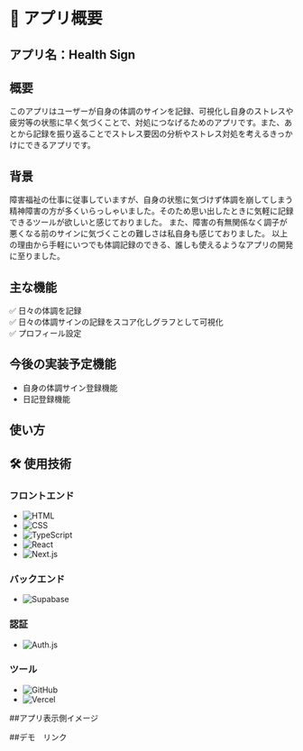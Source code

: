 # 🚩 アプリ概要

## アプリ名：Health Sign

## 概要

このアプリはユーザーが自身の体調のサインを記録、可視化し自身のストレスや疲労等の状態に早く気づくことで、対処につなげるためのアプリです。また、あとから記録を振り返ることでストレス要因の分析やストレス対処を考えるきっかけにできるアプリです。

## 背景

障害福祉の仕事に従事していますが、自身の状態に気づけず体調を崩してしまう精神障害の方が多くいらっしゃいました。そのため思い出したときに気軽に記録できるツールが欲しいと感じておりました。
また、障害の有無関係なく調子が悪くなる前のサインに気づくことの難しさは私自身も感じておりました。
以上の理由から手軽にいつでも体調記録のできる、誰しも使えるようなアプリの開発に至りました。

## 主な機能

✅ 日々の体調を記録  
✅ 日々の体調サインの記録をスコア化しグラフとして可視化  
✅ プロフィール設定

## 今後の実装予定機能

- 自身の体調サイン登録機能
- 日記登録機能

## 使い方

## 🛠 使用技術

### フロントエンド

- ![HTML](https://img.shields.io/badge/HTML-E34F26?style=for-the-badge&logo=html5&logoColor=white)
- ![CSS](https://img.shields.io/badge/CSS-1572B6?style=for-the-badge&logo=css3&logoColor=white)
- ![TypeScript](https://img.shields.io/badge/TypeScript-3178C6?style=for-the-badge&logo=typescript&logoColor=white)
- ![React](https://img.shields.io/badge/React-61DAFB?style=for-the-badge&logo=react&logoColor=black)
- ![Next.js](https://img.shields.io/badge/Next.js-000000?style=for-the-badge&logo=nextdotjs&logoColor=white)

### バックエンド

- ![Supabase](https://img.shields.io/badge/Supabase-3ECF8E?style=for-the-badge&logo=supabase&logoColor=white)

### 認証

- ![Auth.js](https://img.shields.io/badge/Auth.js-3ECF8E?style=for-the-badge&logo=auth0&logoColor=white)

### ツール

- ![GitHub](https://img.shields.io/badge/GitHub-181717?style=for-the-badge&logo=github&logoColor=white)
- ![Vercel](https://img.shields.io/badge/Vercel-000000?style=for-the-badge&logo=vercel&logoColor=white)

##アプリ表示側イメージ

##デモ　リンク
